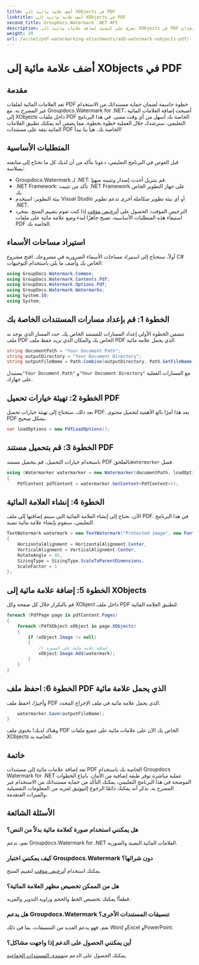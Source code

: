 ```yaml
---
title: أضف علامة مائية إلى XObjects في PDF
linktitle: أضف علامة مائية إلى XObjects في PDF
second_title: GroupDocs.Watermark .NET API
description: تعرف على كيفية إضافة علامات مائية إلى XObjects في PDF باستخدام Groupdocs.Watermark لـ .NET. اتبع دليلنا خطوة بخطوة لسهولة التنفيذ.
weight: 20
url: /ar/net/pdf-watermarking-attachments/add-watermark-xobjects-pdf/
---
```


# أضف علامة مائية إلى XObjects في PDF

## مقدمة
تعد العلامات المائية لملفات PDF خطوة حاسمة لضمان حماية مستنداتك من الاستخدام غير المصرح به. مع Groupdocs.Watermark for .NET، أصبحت إضافة العلامات المائية إلى XObjects داخل ملفات PDF الخاصة بك أسهل من أي وقت مضى. في هذا البرنامج التعليمي، سنرشدك خلال العملية خطوة بخطوة، مما يضمن أنه يمكنك تطبيق العلامات المائية بثقة على مستندات PDF الخاصة بك. هيا بنا نبدأ!
## المتطلبات الأساسية
قبل الغوص في البرنامج التعليمي، دعونا نتأكد من أن لديك كل ما تحتاج إلى متابعته بسلاسة:
-  Groupdocs.Watermark لـ .NET: قم بتنزيل أحدث إصدار وتثبيته من[هنا](https://releases.groupdocs.com/Watermark/net/).
- .NET Framework: تأكد من تثبيت .NET Framework على جهاز التطوير الخاص بك.
- بيئة التطوير: استخدم Visual Studio أو أي بيئة تطوير متكاملة أخرى تدعم تطوير .NET.
-  الترخيص المؤقت: الحصول على أ[ترخيص مؤقت](https://purchase.groupdocs.com/temporary-license/) إذا كنت تقوم بتقييم المنتج.
بمجرد استيفاء هذه المتطلبات الأساسية، تصبح جاهزًا لبدء وضع علامة مائية على ملفات PDF الخاصة بك.
## استيراد مساحات الأسماء
أولاً، ستحتاج إلى استيراد مساحات الأسماء الضرورية في مشروعك. افتح مشروع C# الخاص بك وأضف ما يلي باستخدام التوجيهات:
```csharp
using GroupDocs.Watermark.Common;
using GroupDocs.Watermark.Contents.Pdf;
using GroupDocs.Watermark.Options.Pdf;
using GroupDocs.Watermark.Watermarks;
using System.IO;
using System;
```
## الخطوة 1: قم بإعداد مسارات المستندات الخاصة بك
تتضمن الخطوة الأولى إعداد المسارات للمستند الخاص بك. حدد المسار الذي يوجد به ملف PDF الخاص بك والمكان الذي تريد حفظ ملف PDF الذي يحمل علامة مائية.
```csharp
string documentPath = "Your Document Path";
string outputDirectory = "Your Document Directory";
string outputFileName = Path.Combine(outputDirectory, Path.GetFileName(documentPath));
```
 يستبدل`"Your Document Path"` و`"Your Document Directory"` مع المسارات الفعلية على جهازك.
## الخطوة 2: تهيئة خيارات تحميل PDF
بعد ذلك، ستحتاج إلى تهيئة خيارات تحميل PDF. يعد هذا أمرًا بالغ الأهمية لتحميل محتوى PDF بشكل صحيح.
```csharp
var loadOptions = new PdfLoadOptions();
```
## الخطوة 3: قم بتحميل مستند PDF
باستخدام خيارات التحميل، قم بتحميل مستند PDF بالملحق`Watermarker` فصل.
```csharp
using (Watermarker watermarker = new Watermarker(documentPath, loadOptions))
{
    PdfContent pdfContent = watermarker.GetContent<PdfContent>();
```
## الخطوة 4: إنشاء العلامة المائية
الآن، تحتاج إلى إنشاء العلامة المائية التي سيتم إضافتها إلى ملف PDF. في هذا البرنامج التعليمي، سنقوم بإنشاء علامة مائية نصية.
```csharp
TextWatermark watermark = new TextWatermark("Protected image", new Font("Arial", 8))
{
    HorizontalAlignment = HorizontalAlignment.Center,
    VerticalAlignment = VerticalAlignment.Center,
    RotateAngle = 45,
    SizingType = SizingType.ScaleToParentDimensions,
    ScaleFactor = 1
};
```
## الخطوة 5: إضافة علامة مائية إلى XObjects
قم بالتكرار خلال كل صفحة وكل XObject داخل ملف PDF لتطبيق العلامة المائية.
```csharp
foreach (PdfPage page in pdfContent.Pages)
{
    foreach (PdfXObject xObject in page.XObjects)
    {
        if (xObject.Image != null)
        {
            // إضافة علامة مائية على الصورة
            xObject.Image.Add(watermark);
        }
    }
}
```
## الخطوة 6: احفظ ملف PDF الذي يحمل علامة مائية
وأخيرًا، احفظ ملف PDF الذي يحمل علامة مائية في ملف الإخراج المحدد.
```csharp
    watermarker.Save(outputFileName);
}
```
وهناك لديك! يحتوي ملف PDF الخاص بك الآن على علامات مائية على جميع ملفات XObjects الخاصة به.
## خاتمة
 تعد إضافة علامات مائية إلى مستندات PDF الخاصة بك باستخدام Groupdocs Watermark for .NET عملية مباشرة توفر طبقة إضافية من الأمان. باتباع الخطوات الموضحة في هذا البرنامج التعليمي، يمكنك التأكد من حماية مستنداتك من الاستخدام غير المصرح به. تذكر أنه يمكنك دائمًا الرجوع إلى[توثيق](https://tutorials.groupdocs.com/Watermark/net/) لمزيد من المعلومات التفصيلية والميزات المتقدمة.
## الأسئلة الشائعة
### هل يمكنني استخدام صورة كعلامة مائية بدلاً من النص؟
نعم، تدعم Groupdocs.Watermark for .NET العلامات المائية النصية والصورية.
### كيف يمكنني اختبار Groupdocs.Watermark دون شرائها؟
 يمكنك استخدام أ[ترخيص مؤقت](https://purchase.groupdocs.com/temporary-license/) لتقييم المنتج.
### هل من الممكن تخصيص مظهر العلامة المائية؟
قطعاً! يمكنك تخصيص الخط والحجم وزاوية التدوير والمزيد.
### هل يدعم Groupdocs.Watermark تنسيقات المستندات الأخرى؟
نعم، فهو يدعم العديد من التنسيقات، بما في ذلك Word وExcel وPowerPoint.
### أين يمكنني الحصول على الدعم إذا واجهت مشاكل؟
 يمكنك الحصول على الدعم من[منتدى المستندات الجماعية](https://forum.groupdocs.com/c/watermark/19).